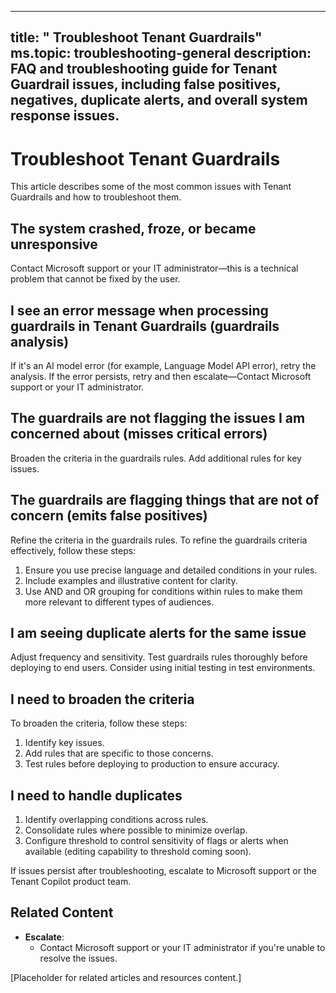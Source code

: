 
---
title: " Troubleshoot Tenant Guardrails"
ms.topic: troubleshooting-general
description: FAQ and troubleshooting guide for Tenant Guardrail issues, including false positives, negatives, duplicate alerts, and overall system response issues.
---


# Troubleshoot Tenant Guardrails

This article describes some of the most common issues with Tenant Guardrails and how to troubleshoot them.

## The system crashed, froze, or became unresponsive

Contact Microsoft support or your IT administrator—this is a technical problem that cannot be fixed by the user.

## I see an error message when processing guardrails in Tenant Guardrails (guardrails analysis)

If it's an AI model error (for example, Language Model API error), retry the analysis. If the error persists, retry and then escalate—Contact Microsoft support or your IT administrator.

## The guardrails are not flagging the issues I am concerned about (misses critical errors)

Broaden the criteria in the guardrails rules. Add additional rules for key issues.

## The guardrails are flagging things that are not of concern (emits false positives)

Refine the criteria in the guardrails rules. To refine the guardrails criteria effectively, follow these steps:

1. Ensure you use precise language and detailed conditions in your rules. 
2. Include examples and illustrative content for clarity.
3. Use AND and OR grouping for conditions within rules to make them more relevant to different types of audiences.

## I am seeing duplicate alerts for the same issue

Adjust frequency and sensitivity. Test guardrails rules thoroughly before deploying to end users. Consider using initial testing in test environments.

## I need to broaden the criteria

To broaden the criteria, follow these steps:

   1. Identify key issues.
   2. Add rules that are specific to those concerns.
   3. Test rules before deploying to production to ensure accuracy.

## I need to handle duplicates

  1. Identify overlapping conditions across rules.
  2. Consolidate rules where possible to minimize overlap.
  3. Configure threshold to control sensitivity of flags or alerts when available (editing capability to threshold coming soon).

If issues persist after troubleshooting, escalate to Microsoft support or the Tenant Copilot product team.

## Related Content
- **Escalate**:
  - Contact Microsoft support or your IT administrator if you're unable to resolve the issues.



[Placeholder for related articles and resources content.]
